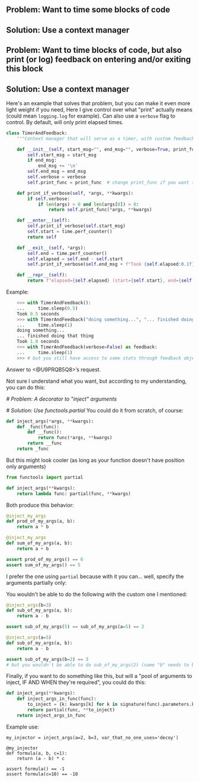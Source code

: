 ## Problem: Want to time some blocks of code

## Solution: Use a context manager

## Problem: Want to time blocks of code, but also print (or log) feedback on entering and/or exiting this block

## Solution: Use a context manager

Here's an example that solves that problem, but you can make it even more light weight if you need,
Here I give control over what "print" actually means (could mean `logging.log` for example).
Can also use a `verbose` flag to control.
By default, will only print elapsed times.

```python
class TimerAndFeedback:
    """Context manager that will serve as a timer, with custom feedback prints (or logging, or any callback)"""

    def __init__(self, start_msg="", end_msg="", verbose=True, print_func=print):
        self.start_msg = start_msg
        if end_msg:
            end_msg += '\n'
        self.end_msg = end_msg
        self.verbose = verbose
        self.print_func = print_func  # change print_func if you want to log, etc. instead

    def print_if_verbose(self, *args, **kwargs):
        if self.verbose:
            if len(args) > 0 and len(args[0]) > 0:
                return self.print_func(*args, **kwargs)

    def __enter__(self):
        self.print_if_verbose(self.start_msg)
        self.start = time.perf_counter()
        return self

    def __exit__(self, *args):
        self.end = time.perf_counter()
        self.elapsed = self.end - self.start
        self.print_if_verbose(self.end_msg + f"Took {self.elapsed:0.1f} seconds")

    def __repr__(self):
        return f"elapsed={self.elapsed} (start={self.start}, end={self.end})"
```
Example:
```python
    >>> with TimerAndFeedback():
    ...     time.sleep(0.5)
    Took 0.5 seconds
    >>> with TimerAndFeedback("doing something...", "... finished doing that thing"):
    ...     time.sleep(1)
    doing something...
    ... finished doing that thing
    Took 1.0 seconds
    >>> with TimerAndFeedback(verbose=False) as feedback:
    ...     time.sleep(1)
    >>> # but you still have access to some stats through feedback object (like elapsed, started, etc.)
```
Answer to <@U9PRQB5Q8>’s request.

Not sure I understand what you want, but according to my understanding, you can do this:

*# Problem: A decorator to "inject" arguments*

*# Solution: Use functools.partial* 
You could do it from scratch, of course:
```python
def inject_args(*args, **kwargs):
    def _func(func):
        def __func():
            return func(*args, **kwargs)
        return __func
    return _func
```
But this might look cooler (as long as your function doesn't have position only arguments)
```python
from functools import partial

def inject_args(**kwargs):
    return lambda func: partial(func, **kwargs)
```
Both produce this behavior:

```python
@inject_my_args
def prod_of_my_args(a, b):
    return a * b

@inject_my_args
def sum_of_my_args(a, b):
    return a + b

assert prod_of_my_args() == 6
assert sum_of_my_args() == 5
```
I prefer the one using `partial` because with it you can... well, specify the arguments partially only:

You wouldn't be able to do the following with the custom one I mentioned:

```python
@inject_args(b=3)
def sub_of_my_args(a, b):
    return a - b

assert sub_of_my_args(5) == sub_of_my_args(a=5) == 2

@inject_args(a=5)
def sub_of_my_args(a, b):
    return a - b

assert sub_of_my_args(b=2) == 3
# but you wouldn't be able to do sub_of_my_args(2) (name "b" needs to be specified)
```

Finally, if you want to do something like this, but will a "pool of arguments to inject, IF AND WHEN they're required", you could do this:

```python
def inject_args(**kwargs):
    def inject_args_in_func(func):
        to_inject = {k: kwargs[k] for k in signature(func).parameters.keys() & kwargs}
        return partial(func, **to_inject)
    return inject_args_in_func
```
Example use:

```
my_injector = inject_args(a=2, b=3, var_that_no_one_uses='decoy')

@my_injector
def formula(a, b, c=1):
    return (a - b) * c

assert formula() == -1
assert formula(c=10) == -10
```
